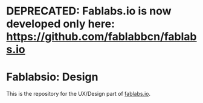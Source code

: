# DEPRECATED: Fablabs.io is now developed only here: https://github.com/fablabbcn/fablabs.io

# Fablabsio: Design

This is the repository for the UX/Design part of [fablabs.io](https://www.fablabs.io/).
